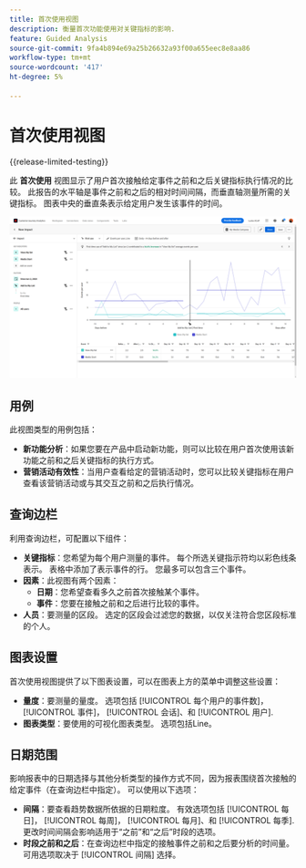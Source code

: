 ```yaml
---
title: 首次使用视图
description: 衡量首次功能使用对关键指标的影响.
feature: Guided Analysis
source-git-commit: 9fa4b894e69a25b26632a93f00a655eec8e8aa86
workflow-type: tm+mt
source-wordcount: '417'
ht-degree: 5%

---
```


# 首次使用视图

{{release-limited-testing}}

此 **首次使用** 视图显示了用户首次接触给定事件之前和之后关键指标执行情况的比较。 此报告的水平轴是事件之前和之后的相对时间间隔，而垂直轴测量所需的关键指标。 图表中央的垂直条表示给定用户发生该事件的时间。

![版本](../assets/first-use.png)

## 用例

此视图类型的用例包括：

* **新功能分析**：如果您要在产品中启动新功能，则可以比较在用户首次使用该新功能之前和之后关键指标的执行方式。
* **营销活动有效性**：当用户查看给定的营销活动时，您可以比较关键指标在用户查看该营销活动或与其交互之前和之后执行情况。

## 查询边栏

利用查询边栏，可配置以下组件：

* **关键指标**：您希望为每个用户测量的事件。 每个所选关键指示符均以彩色线条表示。 表格中添加了表示事件的行。 您最多可以包含三个事件。
* **因素**：此视图有两个因素：
   * **日期**：您希望查看多久之前首次接触某个事件。
   * **事件**：您要在接触之前和之后进行比较的事件。
* **人员**：要测量的区段。 选定的区段会过滤您的数据，以仅关注符合您区段标准的个人。

## 图表设置

首次使用视图提供了以下图表设置，可以在图表上方的菜单中调整这些设置：

* **量度**：要测量的量度。 选项包括 [!UICONTROL 每个用户的事件数]， [!UICONTROL 事件]， [!UICONTROL 会话]、和 [!UICONTROL 用户].
* **图表类型**：要使用的可视化图表类型。 选项包括Line。

## 日期范围

影响报表中的日期选择与其他分析类型的操作方式不同，因为报表围绕首次接触的给定事件（在查询边栏中指定）。 可以使用以下选项：

* **间隔**：要查看趋势数据所依据的日期粒度。 有效选项包括 [!UICONTROL 每日]， [!UICONTROL 每周]， [!UICONTROL 每月]、和 [!UICONTROL 每季]. 更改时间间隔会影响适用于“之前”和“之后”时段的选项。
* **时段之前和之后**：在查询边栏中指定的接触事件之前和之后要分析的时间量。 可用选项取决于 [!UICONTROL 间隔] 选择。
